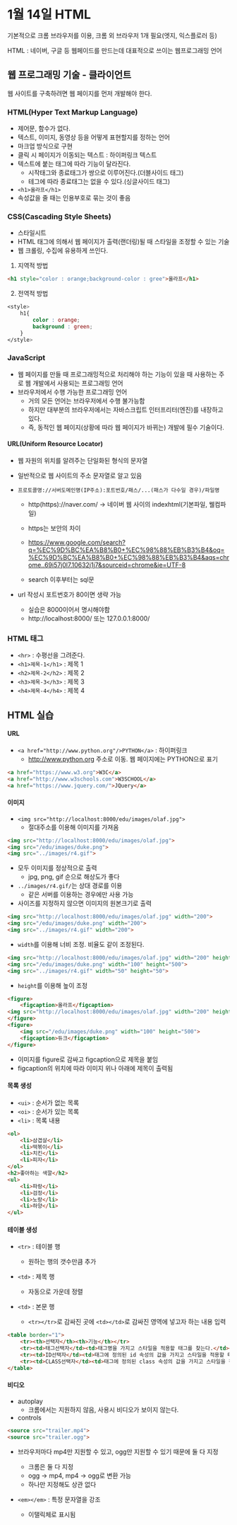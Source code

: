 # 1월 14일 HTML

기본적으로 크롬 브라우저를 이용, 크롬 외 브라우저 1개 필요(엣지, 익스플로러 등)

HTML : 네이버, 구글 등 웹페이드를 만드는데 대표적으로 쓰이는 웹프로그래밍 언어

## 웹 프로그래밍 기술 - 클라이언트 

웹 사이트를 구축하려면 웹 페이지를 먼저 개발해야 한다.

### HTML(Hyper Text Markup Language)

- 제어문, 함수가 없다.
- 텍스트, 이미지, 동영상 등을 어떻게 표현할지를 정하는 언어
- 마크업 방식으로 구현
- 클릭 시 페이지가 이동되는 텍스트 : 하이퍼링크 텍스트
- 텍스트에 붙는 태그에 따라 기능이 달라진다.
  - 시작태그와 종료태그가 쌍으로 이루어진다.(더블사이드 태그)
  - 테그에 따라 종료태그는 없을 수 있다.(싱글사이드 태그)
- `<h1>올라프</h1>`
- 속성값을 줄 때는 인용부호로 묶는 것이 좋음



### CSS(Cascading Style Sheets)

- 스타일시트
- HTML 태그에 의해서 웹 페이지가 출력(랜더링)될 때 스타일을 조정할 수 있는 기술
- 웹 크롤링, 수집에 유용하게 쓰인다.

1. 지역적 방법

```html
<h1 style="color : orange;background-color : gree">올라프</h1>
```

2. 전역적 방법

```css
<style>
	h1{
		color : orange;
		background : green;
	}
</style>
```



### JavaScript

- 웹 페이지를 만들 때 프로그래밍적으로 처리해야 하는 기능이 있을 때 사용하는 주로 웹 개발에서 사용되는 프로그래밍 언어
- 브라우저에서 수행 가능한 프로그래밍 언어
  - 거의 모든 언어는 브라우저에서 수행 불가능함
  - 하지만 대부분의 브라우저에서는 자바스크립트 인터프리터(엔진)를 내장하고 있다.
  - 즉, 동적인 웹 페이지(상황에 따라 웹 페이지가 바뀌는) 개발에 필수 기술이다.



#### URL(Uniform Resource Locator)

- 웹 자원의 위치를 알려주는 단일화된 형식의 문자열

- 일반적으로 웹 사이트의 주소 문자열로 알고 있음

- `프로토콜명://서버도메인명(IP주소):포트번호/패스/...(패스가 다수일 경우)/파일명`

  - http(https)://naver.com/ -> 네이버 웹 사이의 indexhtml(기본파일, 웰컴파일)
  - https는 보안의 차이

  - https://www.google.com/search?q=%EC%9D%BC%EA%B8%B0+%EC%98%88%EB%B3%B4&oq=%EC%9D%BC%EA%B8%B0+%EC%98%88%EB%B3%B4&aqs=chrome..69i57j0l7.10632j1j7&sourceid=chrome&ie=UTF-8
  - search 이후부터는 sql문

- url 작성시 포트번호가 80이면 생략 가능

  - 실습은 8000이어서 명시해야함
  - http://localhost:8000/ 또는 127.0.0.1:8000/



### HTML 태그

- `<hr>` : 수평선을 그려준다.
- `<h1>제목-1</h1>` : 제목 1
- `<h2>제목-2</h2>` : 제목 2
- `<h3>제목-3</h3>` : 제목 3
- `<h4>제목-4</h4>` : 제목 4



## HTML 실습

#### URL

- `<a href="http://www.python.org"/>PYTHON</a>` : 하이퍼링크
  - http://www.python.org 주소로 이동. 웹 페이지에는 PYTHON으로 표기

```html
<a href="https://www.w3.org">W3C</a>
<a href="http://www.w3schools.com">W3SCHOOL</a>
<a href="https://www.jquery.com/">JQuery</a>
```



#### 이미지

- `<img src="http://localhost:8000/edu/images/olaf.jpg">`
  - 절대주소를 이용해 이미지를 가져옴

```html
<img src="http://localhost:8000/edu/images/olaf.jpg">
<img src="/edu/images/duke.png">
<img src="../images/r4.gif">
```

- 모두 이미지를 정상적으로 출력
  - jpg, png, gif 순으로 해상도가 좋다
- `../images/r4.gif/`는 상대 경로를 이용
  - 같은 서버를 이용하는 경우에만 사용 가능
- 사이즈를 지정하지 않으면 이미지의 원본크기로 출력

```html
<img src="http://localhost:8000/edu/images/olaf.jpg" width="200">
<img src="/edu/images/duke.png" width="200">
<img src="../images/r4.gif" width="200">
```

- `width`를 이용해 너비 조정. 비율도 같이 조정된다.

```html
<img src="http://localhost:8000/edu/images/olaf.jpg" width="200" height="100">
<img src="/edu/images/duke.png" width="100" height="500">
<img src="../images/r4.gif" width="50" height="50">
```

- `height`를 이용해 높이 조정

```html
<figure>
    <figcaption>올라프</figcaption>
<img src="http://localhost:8000/edu/images/olaf.jpg" width="200" height="100">
</figure>
<figure>
    <img src="/edu/images/duke.png" width="100" height="500">
    <figcaption>듀크</figcaption>
</figure>
```

- 이미지를 figure로 감싸고 figcaption으로 제목을 붙임
- figcaption의 위치에 따라 이미지 위나 아래에 제목이 출력됨



#### 목록 생성

- `<ui>` : 순서가 없는 목록
- `<oi>` : 순서가 있는 목록
- `<li>` : 목록 내용

```html
<ol>
    <li>삼겹살</li>
    <li>떡볶이</li>
    <li>치킨</li>
    <li>피자</li>
</ol>
<h2>좋아하는 색깔</h2>
<ul>
    <li>파랑</li>
    <li>검정</li>
    <li>노랑</li>
    <li>하양</li>
</ul>
```



#### 테이블 생성

- `<tr>` : 테이블 행
  - 원하는 행의 갯수만큼 추가
- `<td>` : 제목 행
  - 자동으로 가운데 정렬

- `<td>` : 본문 행
  - `<tr></tr>`로 감싸진 곳에 `<td></td>`로 감싸진 영역에 넣고자 하는 내용 입력

```html
<table border="1">
    <tr><th>선택자</th><th>기능</th></tr>
    <tr><td>태그선택자</td><td>태그명을 가지고 스타일을 적용할 태그를 찾는다.</td></tr>
    <tr><td>ID선택자</td><td>태그에 정의된 id 속성의 값을 가지고 스타일을 적용할 태그를 찾는다.</td></tr>
    <tr><td>CLASS선택자</td><td>태그에 정의된 class 속성의 값을 가지고 스타일을 적용할 태그를 찾는다.</td></tr>
</table>
```



#### 비디오

- autoplay 
  - 크롬에서는 지원하지 않음, 사용시 비디오가 보이지 않는다.
- controls

```html
<source src="trailer.mp4">
<source src="trailer.ogg">
```

- 브라우저마다 mp4만 지원할 수 있고, ogg만 지원할 수 있기 때문에 둘 다 지정
  - 크롬은 둘 다 지정
  - ogg -> mp4, mp4 -> ogg로 변환 가능
  - 하나만 지정해도 상관 없다



- `<em></em>` : 특정 문자열을 강조
  - 이탤릭체로 표시됨

